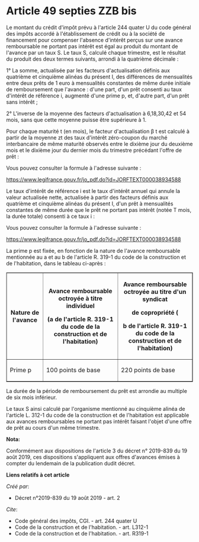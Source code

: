 # Article 49 septies ZZB bis

Le montant du crédit d'impôt prévu à l'article 244 quater U du code général des impôts accordé à l'établissement de crédit ou
à la société de financement pour compenser l'absence d'intérêt perçus sur une avance remboursable ne portant pas intérêt est
égal au produit du montant de l'avance par un taux S. Le taux S, calculé chaque trimestre, est le résultat du produit des
deux termes suivants, arrondi à la quatrième décimale :

1° La somme, actualisée par les facteurs d'actualisation définis aux quatrième et cinquième alinéas du présent I, des
différences de mensualités entre deux prêts de 1 euro à mensualités constantes de même durée initiale de remboursement que
l'avance : d'une part, d'un prêt consenti au taux d'intérêt de référence i, augmenté d'une prime p, et, d'autre part, d'un
prêt sans intérêt ;

2° L'inverse de la moyenne des facteurs d'actualisation à 6,18,30,42 et 54 mois, sans que cette moyenne puisse être
supérieure à 1.

Pour chaque maturité t (en mois), le facteur d'actualisation β t est calculé à partir de la moyenne zt des taux d'intérêt
zéro-coupon du marché interbancaire de même maturité observés entre le dixième jour du deuxième mois et le dixième jour du
dernier mois du trimestre précédant l'offre de prêt :

Vous pouvez consulter la formule à l'adresse suivante :

https://www.legifrance.gouv.fr/jo_pdf.do?id=JORFTEXT000038934588

Le taux d'intérêt de référence i est le taux d'intérêt annuel qui annule la valeur actualisée nette, actualisée à partir des
facteurs définis aux quatrième et cinquième alinéas du présent I, d'un prêt à mensualités constantes de même durée que le
prêt ne portant pas intérêt (notée T mois, la durée totale) consenti à ce taux i :

Vous pouvez consulter la formule à l'adresse suivante :

https://www.legifrance.gouv.fr/jo_pdf.do?id=JORFTEXT000038934588

La prime p est fixée, en fonction de la nature de l'avance remboursable mentionnée au a et au b de l'article R. 319-1 du code
de la construction et de l'habitation, dans le tableau ci-après :

<table border="1">
  <tbody>
    <tr>
      <th>

Nature de l'avance</th>
      <th>

Avance remboursable octroyée à titre individuel

(a de l'article R. 319-1 du code de la construction et de l'habitation)</th>
      <th>

Avance remboursable octroyée au titre d'un syndicat

de copropriété (

b de l'article R. 319-1 du code de la construction
			et de l'habitation)</th>
    </tr>
    <tr>
      <td align="justify">

Prime p</td>
      <td align="justify">

100 points de base</td>
      <td align="justify">

220 points de base</td>
    </tr>
  </tbody>
</table>

La durée de la période de remboursement du prêt est arrondie au multiple de six mois inférieur.

Le taux S ainsi calculé par l'organisme mentionné au cinquième alinéa de l'article L. 312-1 du code de la construction et de
l'habitation est applicable aux avances remboursables ne portant pas intérêt faisant l'objet d'une offre de prêt au cours
d'un même trimestre.

**Nota:**

Conformément aux dispositions de l'article 3 du décret n° 2019-839 du 19 août 2019, ces dispositions s'appliquent aux offres
d'avances émises à compter du lendemain de la publication dudit décret.

**Liens relatifs à cet article**

_Créé par_:

  - Décret n°2019-839 du 19 août 2019 - art. 2

_Cite_:

  - Code général des impôts, CGI. - art. 244 quater U
  - Code de la construction et de l'habitation. - art. L312-1
  - Code de la construction et de l'habitation. - art. R319-1
